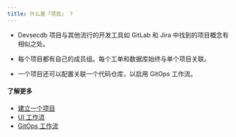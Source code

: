 ```yaml
---
title: 什么是「项目」 ?
---
```


- Devsecdb 项目与其他流行的开发工具如 GitLab 和 Jira 中找到的项目概念有相似之处。

- 每个项目都有自己的成员组。每个工单和数据库始终与单个项目关联。

- 一个项目还可以配置关联一个代码仓库，以启用 GitOps 工作流。

#### 了解更多

- [建立一个项目](https://www.secdb.khulnasoft.com/docs/get-started/step-by-step/create-a-project)
- [UI 工作流](https://www.secdb.khulnasoft.com/docs/change-database/change-workflow)
- [GitOps 工作流](https://www.secdb.khulnasoft.com/docs/vcs-integration/overview/)
